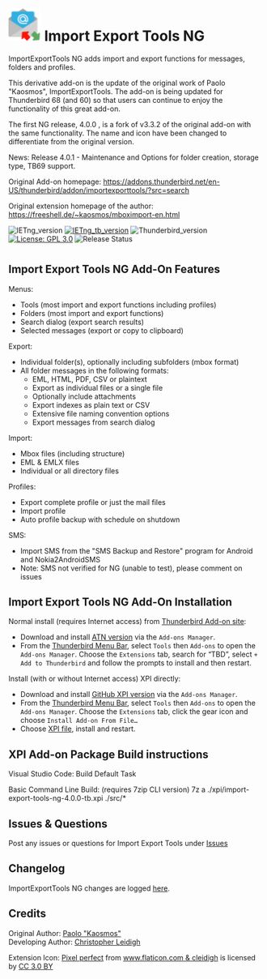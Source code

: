 # ![IETng icon] Import Export Tools NG


ImportExportTools NG adds import and export functions for messages, folders and profiles.

This derivative add-on is the update of the original work of Paolo "Kaosmos", ImportExportTools.
The add-on is being updated for Thunderbird 68 (and 60) so that users can continue to enjoy the
functionality of this great add-on.

The first NG release, 4.0.0 , is a fork of v3.3.2 of the original add-on with the same functionality.
The name and icon have been changed to differentiate from the original version.

News:
Release 4.0.1 - Maintenance and Options for folder creation, storage type, TB69 support.

Original Add-on homepage:
https://addons.thunderbird.net/en-US/thunderbird/addon/importexporttools/?src=search

Original extension homepage of the author:
https://freeshell.de/~kaosmos/mboximport-en.html

![IETng_version](https://img.shields.io/badge/version-v4.0.1-darkorange.png?label=ImportExportTools%20NG)
[![IETng_tb_version](https://img.shields.io/badge/version-v4.0.1-blue.png?label=Thunderbird%20Add-On)](https://addons.thunderbird.net/en-US/thunderbird/addon/)
![Thunderbird_version](https://img.shields.io/badge/version-v60.0--69.*-blue.png?label=Thunderbird)
[![License: GPL 3.0](https://img.shields.io/badge/License-GPL%203.0-red.png)](https://opensource.org/licenses/GPL-3.0)
![Release Status](https://img.shields.io/badge/Release%20Status-v4.0.1%20Released-brightgreen.png)
#

## Import Export Tools NG Add-On Features

Menus:
 - Tools (most import and export functions including profiles)
 - Folders (most import and export functions)
 - Search dialog (export search results)
 - Selected messages (export or copy to clipboard)

Export:
 - Individual folder(s), optionally including subfolders (mbox format)
 - All folder messages in the following formats:
   - EML, HTML, PDF, CSV or plaintext
   - Export as individual files or a single file
   - Optionally include attachments
   - Export indexes as plain text or CSV
   - Extensive file naming convention options
   - Export messages from search dialog

Import:
 - Mbox files (including structure)
 - EML & EMLX files
 - Individual or all directory files

Profiles:
 - Export complete profile or just the mail files
 - Import profile
 - Auto profile backup with schedule on shutdown

SMS:
 - Import SMS from the "SMS Backup and Restore" program for Android and Nokia2AndroidSMS
 - Note: SMS not verified for NG (unable to test), please comment on issues

## Import Export Tools NG Add-On Installation
   

Normal install (requires Internet access) from [Thunderbird Add-on site](https://addons.thunderbird.net/):
- Download and install [ATN version](https://addons.thunderbird.net/addon/ImportExportToolsNG/) via the ``Add-ons Manager``.
- From the [Thunderbird Menu Bar](https://support.mozilla.org/en-US/kb/display-thunderbird-menus-and-toolbar), select ``Tools`` then ``Add-ons`` to open the ``Add-ons Manager``. Choose the ``Extensions`` tab, search for “TBD”, select ``+ Add to Thunderbird`` and follow the prompts to install and then restart.

Install (with or without Internet access) XPI directly:
- Download and install [GitHub XPI version](xpi) via the ``Add-ons Manager``.
- From the [Thunderbird Menu Bar](https://support.mozilla.org/en-US/kb/display-thunderbird-menus-and-toolbar), select ``Tools`` then ``Add-ons`` to open the ``Add-ons Manager``. Choose the ``Extensions`` tab, click the gear icon and choose ``Install Add-on From File…``
- Choose [XPI file](xpi), install and restart.

## XPI Add-on Package Build instructions

Visual Studio Code:
 Build Default Task

Basic Command Line Build: (requires 7zip CLI version)
7z a ./xpi/import-export-tools-ng-4.0.0-tb.xpi ./src/*

## Issues & Questions
Post any issues or questions for Import Export Tools under [Issues](https://github.com/thundernest/import-export-tools-ng/issues)

## Changelog
 ImportExportTools NG changes are logged [here](CHANGELOG.md).

## Credits
Original Author: [Paolo "Kaosmos"](https://addons.thunderbird.net/en-US/thunderbird/user/Paolo_Kaosmos/)  
Developing Author: [Christopher Leidigh](https://github.com/cleidigh/)  

<html>
<div>Extension Icon: <a href="https://www.flaticon.com/authors/pixel-perfect" title="Pixel perfect">Pixel perfect</a> from <a href="https://www.flaticon.com/"                 title="Flaticon">www.flaticon.com & cleidigh</a> is licensed by <a href="http://creativecommons.org/licenses/by/3.0/"                 title="Creative Commons BY 3.0" target="_blank">CC 3.0 BY</a></div>
</html>

[IETng icon]: rep-resources/images/import-export-tools-ng-icon-64px.png 